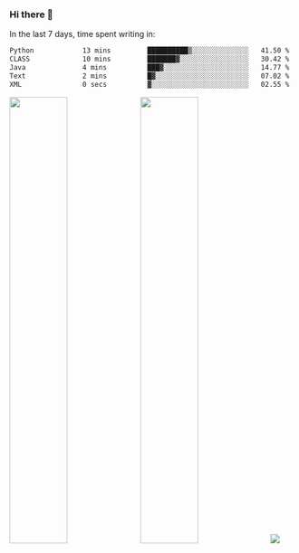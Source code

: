 ### Hi there 👋

In the last 7 days, time spent writing in:

<!--START_SECTION:waka-->

```txt
Python            13 mins         ██████████▒░░░░░░░░░░░░░░   41.50 %
CLASS             10 mins         ███████▓░░░░░░░░░░░░░░░░░   30.42 %
Java              4 mins          ███▓░░░░░░░░░░░░░░░░░░░░░   14.77 %
Text              2 mins          █▓░░░░░░░░░░░░░░░░░░░░░░░   07.02 %
XML               0 secs          ▓░░░░░░░░░░░░░░░░░░░░░░░░   02.55 %
```

<!--END_SECTION:waka-->

<img src="https://wakatime.com/share/@jimtje/5d0c92de-08f8-4a72-8f2f-6a9693d1e318.svg" width=45% height=45%> <img src="https://wakatime.com/share/@jimtje/501498ae-bda5-4da7-a89d-b40bcdd5556d.svg" width=45% height=45%>
![](https://hit.yhype.me/github/profile?user_id=43537315)
